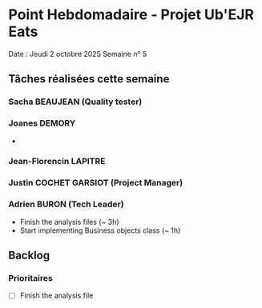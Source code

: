 # Point Hebdomadaire - Projet Ub'EJR Eats

Date : Jeudi 2 octobre 2025
Semaine n° 5

## Tâches réalisées cette semaine

### Sacha BEAUJEAN (Quality tester)


### Joanes DEMORY

- 
### Jean-Florencin LAPITRE 


### Justin COCHET GARSIOT (Project Manager)


### Adrien BURON (Tech Leader)
- Finish the analysis files (~ 3h)
- Start implementing Business objects class (~ 1h)

## Backlog

### Prioritaires
- [ ] Finish the analysis file
